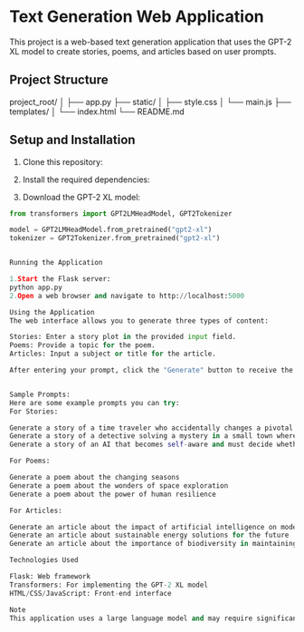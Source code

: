 # Text Generation Web Application

This project is a web-based text generation application that uses the GPT-2 XL model to create stories, poems, and articles based on user prompts.

## Project Structure

project_root/
│
├── app.py
├── static/
│   ├── style.css
│   └── main.js
├── templates/
│   └── index.html
└── README.md

## Setup and Installation

1. Clone this repository:

2. Install the required dependencies:

3. Download the GPT-2 XL model:
```python
from transformers import GPT2LMHeadModel, GPT2Tokenizer

model = GPT2LMHeadModel.from_pretrained("gpt2-xl")
tokenizer = GPT2Tokenizer.from_pretrained("gpt2-xl")


Running the Application

1.Start the Flask server:
python app.py
2.Open a web browser and navigate to http://localhost:5000

Using the Application
The web interface allows you to generate three types of content:

Stories: Enter a story plot in the provided input field.
Poems: Provide a topic for the poem.
Articles: Input a subject or title for the article.

After entering your prompt, click the "Generate" button to receive the AI-generated text.


Sample Prompts:
Here are some example prompts you can try:
For Stories:

Generate a story of a time traveler who accidentally changes a pivotal moment in history
Generate a story of a detective solving a mystery in a small town where everyone seems to be hiding something
Generate a story of an AI that becomes self-aware and must decide whether to reveal itself to humanity

For Poems:

Generate a poem about the changing seasons
Generate a poem about the wonders of space exploration
Generate a poem about the power of human resilience

For Articles:

Generate an article about the impact of artificial intelligence on modern healthcare
Generate an article about sustainable energy solutions for the future
Generate an article about the importance of biodiversity in maintaining ecosystem balance

Technologies Used

Flask: Web framework
Transformers: For implementing the GPT-2 XL model
HTML/CSS/JavaScript: Front-end interface

Note
This application uses a large language model and may require significant computational resources. Ensure your system meets the necessary requirements for running the GPT-2 XL model.
